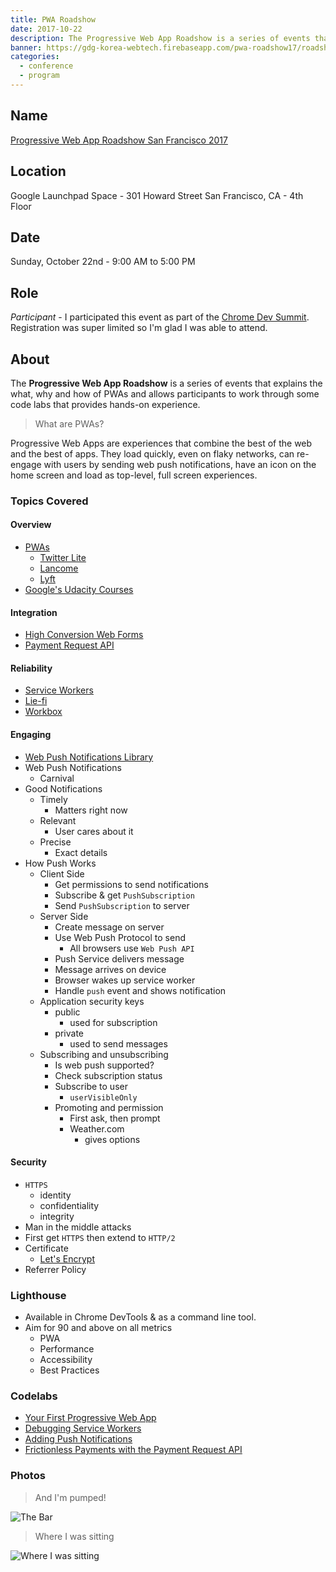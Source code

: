 ```yaml
---
title: PWA Roadshow
date: 2017-10-22
description: The Progressive Web App Roadshow is a series of events that explains the what, why and how of PWAs and allows participants to work through some code labs that provides hands-on experience.
banner: https://gdg-korea-webtech.firebaseapp.com/pwa-roadshow17/roadshow.jpg
categories:
  - conference
  - program
---
```


## Name

[Progressive Web App Roadshow San Francisco 2017](//events.withgoogle.com/progressive-web-app-roadshow-san-francisco-2017/)

## Location

Google Launchpad Space - 301 Howard Street San Francisco, CA - 4th Floor

## Date

Sunday, October 22nd - 9:00 AM to 5:00 PM

## Role

_Participant_ - I participated this event as part of the [Chrome Dev Summit](//developer.chrome.com/devsummit/). Registration was super limited so I'm glad I was able to attend.

## About

The **Progressive Web App Roadshow** is a series of events that explains the what, why and how of PWAs and allows participants to work through some code labs that provides hands-on experience.

> What are PWAs?

Progressive Web Apps are experiences that combine the best of the web and the best of apps. They load quickly, even on flaky networks, can re-engage with users by sending web push notifications, have an icon on the home screen and load as top-level, full screen experiences.

### Topics Covered

#### Overview

* [PWAs](//developers.google.com/web/progressive-web-apps)
  * [Twitter Lite](//mobile.twitter.com/home)
  * [Lancome](//lancome.com)
  * [Lyft](//ride.lyft.com)
* [Google's Udacity Courses](//www.udacity.com/google)

#### Integration

* [High Conversion Web Forms](//developers.google.com/web/fundamentals/design-and-ux/input/forms/#recommended_input_name_and_autocomplete_attribute_values)
* [Payment Request API](//developers.google.com/web/fundamentals/payments/)

#### Reliability

* [Service Workers](//developers.google.com/web/fundamentals/primers/service-workers/)
* [Lie-fi](//www.urbandictionary.com/define.php?term=lie-fi)
* [Workbox](//workboxjs.org/)

#### Engaging

* [Web Push Notifications Library](//github.com/web-push-libs/web-push)
* Web Push Notifications
  * Carnival
* Good Notifications
  * Timely
    * Matters right now
  * Relevant
    * User cares about it
  * Precise
    * Exact details
* How Push Works
  * Client Side
    * Get permissions to send notifications
    * Subscribe & get `PushSubscription`
    * Send `PushSubscription` to server
  * Server Side
    * Create message on server
    * Use Web Push Protocol to send
      * All browsers use `Web Push API`
    * Push Service delivers message
    * Message arrives on device
    * Browser wakes up service worker
    * Handle `push` event and shows notification
  * Application security keys
    * public
      * used for subscription
    * private
      * used to send messages
  * Subscribing and unsubscribing
    * Is web push supported?
    * Check subscription status
    * Subscribe to user
      * `userVisibleOnly`
    * Promoting and permission
      * First ask, then prompt
      * Weather.com
        * gives options

#### Security

* `HTTPS`
  * identity
  * confidentiality
  * integrity
* Man in the middle attacks
* First get `HTTPS` then extend to `HTTP/2`
* Certificate
  * [Let's Encrypt](//letsencrypt.org/)
* Referrer Policy

### Lighthouse

* Available in Chrome DevTools & as a command line tool.
* Aim for 90 and above on all metrics
  * PWA
  * Performance
  * Accessibility
  * Best Practices

### Codelabs

* [Your First Progressive Web App](//goo.gl/ubLX3o)
* [Debugging Service Workers](//goo.gl/QY5FFL)
* [Adding Push Notifications](//goo.gl/Mt2n5k)
* [Frictionless Payments with the Payment Request API](//goo.gl/SV4tgJ)

### Photos

> And I'm pumped!

![The Bar](https://i.imgur.com/VMhsM6T.jpg)

> Where I was sitting

![Where I was sitting](https://i.imgur.com/tmjYbEF.jpg)
